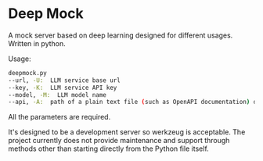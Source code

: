 # Deep Mock
A mock server based on deep learning designed for different usages. Written in python.

Usage:
```bash
deepmock.py
--url, -U:  LLM service base url
--key, -K:  LLM service API key
--model, -M:  LLM model name
--api, -A:  path of a plain text file (such as OpenAPI documentation) describing the API
```
All the parameters are required.

It's designed to be a development server so werkzeug is acceptable. The project currently does not provide maintenance and support through methods other than starting directly from the Python file itself.
